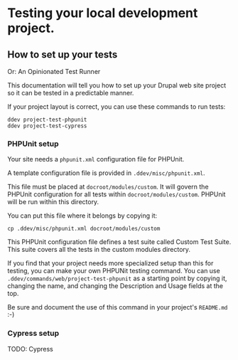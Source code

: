 # Testing your local development project.

## How to set up your tests

Or: An Opinionated Test Runner

This documentation will tell you how to set up your Drupal web site
project so it can be tested in a predictable manner.

If your project layout is correct, you can use these commands to run tests:

    ddev project-test-phpunit
    ddev project-test-cypress

### PHPUnit setup

Your site needs a `phpunit.xml` configuration file for PHPUnit.

A template configuration file is provided in `.ddev/misc/phpunit.xml`.

This file must be placed at `docroot/modules/custom`. It will govern
the PHPUnit configuration for all tests within `docroot/modules/custom`.
PHPUnit will be run within this directory.

You can put this file where it belongs by copying it:

    cp .ddev/misc/phpunit.xml docroot/modules/custom

This PHPUnit configuration file defines a test suite called Custom Test Suite.
This suite covers all the tests in the custom modules directory.

If you find that your project needs more specialized setup than this
for testing, you can make your own PHPUNit testing command. You can
use `.ddev/commands/web/project-test-phpunit` as a starting point by
copying it, changing the name, and changing the Description and Usage
fields at the top.

Be sure and document the use of this command in your project's `README.md` :-)


### Cypress setup

TODO: Cypress
